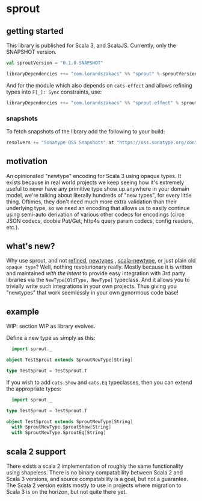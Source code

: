 # sprout

## getting started

This library is published for Scala 3, and ScalaJS. Currently, only the SNAPSHOT version.

```scala
val sproutVersion = "0.1.0-SNAPSHOT"

libraryDependencies ++= "com.lorandszakacs" %% "sprout" % sproutVersion
```

And for the module which also depends on `cats-effect` and allows refining types into `F[_]: Sync` constraints, use:

```scala
libraryDependencies ++= "com.lorandszakacs" %% "sprout-effect" % sproutVersion
```

### snapshots

To fetch snapshots of the library add the following to your build:

```scala
resolvers += "Sonatype OSS Snapshots" at "https://oss.sonatype.org/content/repositories/snapshots"
```

## motivation

An opinionated "newtype" encoding for Scala 3 using opaque types. It exists because in real world projects we keep
seeing how it's extremely useful to never have any primitive type show up anywhere in your domain model, we're talking
about literally hundreds of "new types", for every little thing. Oftimes, they don't need much more extra validation
than their underlying type, so we need an encoding that allows us to easily continue using semi-auto derivation of
various other codecs for encodings (circe JSON codecs, doobie Put/Get, http4s query param codecs, config readers, etc.).

## what's new?

Why use sprout, and not [refined](https://github.com/fthomas/refined), [newtypes](https://github.com/gvolpe/newtypes)
, [scala-newtype](https://github.com/estatico/scala-newtype), or just plain old `opaque type`? Well, nothing
revolurionary really. Mostly because it is written and maintained _with the intent_ to provide easy integration with 3rd
party libraries via the `NewType[OldType, NewType]` typeclass. And it allows you to trivially write such integrations in
your own projects. Thus giving you "newtypes" that work seemlessly in your own gynormous code base!

## example

WIP: section WIP as library evolves.

Define a new type as simply as this:

```scala
  import sprout._

object TestSprout extends SproutNewType[String]

type TestSprout = TestSprout.T
```

If you wish to add `cats.Show` and `cats.Eq` typeclasses, then you can extend the appropriate types:

```scala
  import sprout._

type TestSprout = TestSprout.T

object TestSprout extends SproutNewType[String]
  with SproutNewType.SproutShow[String]
  with SproutNewType.SproutEq[String]
```

## scala 2 support

There exists a scala 2 implementation of roughly the same functionality using shapeless. There is no binary
compatability between Scala 2 and Scala 3 versions, and source compatability is a goal, but not a guarantee. The Scala 2
version exists mostly to use in projects where migration to Scala 3 is on the horizon, but not quite there yet.